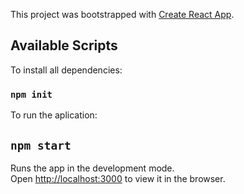 This project was bootstrapped with [Create React App](https://github.com/facebook/create-react-app).

## Available Scripts

To install all dependencies:

### `npm init`

To run the aplication:

## `npm start`
Runs the app in the development mode.<br />
Open [http://localhost:3000](http://localhost:3000) to view it in the browser.



